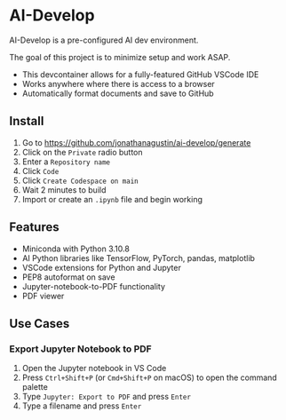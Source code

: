 # AI-Develop

AI-Develop is a pre-configured AI dev environment.

The goal of this project is to minimize setup and work ASAP.

- This devcontainer allows for a fully-featured GitHub VSCode IDE
- Works anywhere where there is access to a browser
- Automatically format documents and save to GitHub

## Install

1. Go to <https://github.com/jonathanagustin/ai-develop/generate>
1. Click on the `Private` radio button
1. Enter a `Repository name`
1. Click `Code`
1. Click `Create Codespace on main`
1. Wait 2 minutes to build
1. Import or create an `.ipynb` file and begin working

## Features

- Miniconda with Python 3.10.8
- AI Python libraries like TensorFlow, PyTorch, pandas, matplotlib
- VSCode extensions for Python and Jupyter
- PEP8 autoformat on save
- Jupyter-notebook-to-PDF functionality
- PDF viewer

## Use Cases

### Export Jupyter Notebook to PDF

1. Open the Jupyter notebook in VS Code
1. Press `Ctrl+Shift+P` (or `Cmd+Shift+P` on macOS) to open the command palette
1. Type `Jupyter: Export to PDF` and press `Enter`
1. Type a filename and press `Enter`
